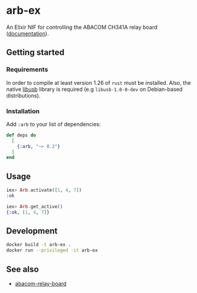 # arb-ex

An Elixir NIF for controlling the ABACOM CH341A relay board
([documentation](https://hexdocs.pm/arb)).

## Getting started

### Requirements

In order to compile at least version 1.26 of `rust` must be installed. Also,
the native [libusb](https://github.com/libusb/libusb) library is required (e.g
`libusb-1.0-0-dev` on Debian-based distributions).

### Installation

Add `:arb` to your list of dependencies:

```elixir
def deps do
  [
    {:arb, "~> 0.2"}
  ]
end
```

## Usage

```elixir
iex> Arb.activate([1, 4, 7])
:ok

iex> Arb.get_active()
{:ok, [1, 4, 7]}
```

## Development

```bash
docker build -t arb-ex .
docker run --privileged -it arb-ex
```

## See also

* [abacom-relay-board](https://github.com/adriankumpf/abacom-relay-board)
